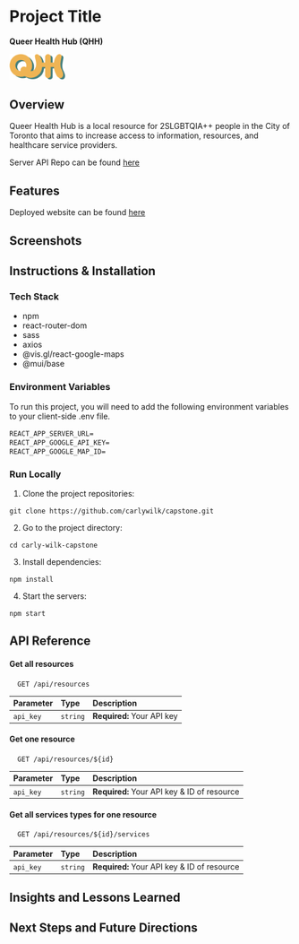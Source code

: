# Project Title
**Queer Health Hub (QHH)**


<img src="./src/assets/logo/e5.png" width="100">


## Overview
Queer Health Hub is a local resource for 2SLGBTQIA++ people in the City of Toronto that aims to increase access to information, resources, and healthcare service providers.


Server API Repo can be found [here](https://github.com/carlywilk/capstone-api.git)


## Features
Deployed website can be found [here]()


## Screenshots


## Instructions & Installation

### Tech Stack
- npm
- react-router-dom
- sass
- axios
- @vis.gl/react-google-maps
- @mui/base


### Environment Variables
To run this project, you will need to add the following environment variables to your client-side .env file.
```
REACT_APP_SERVER_URL=
REACT_APP_GOOGLE_API_KEY=
REACT_APP_GOOGLE_MAP_ID=
```


### Run Locally 
1. Clone the project repositories:
```
git clone https://github.com/carlywilk/capstone.git
```

2. Go to the project directory:
```
cd carly-wilk-capstone
```

3. Install dependencies:
```
npm install
```

4. Start the servers:
```
npm start
```


## API Reference

#### Get all resources
```
  GET /api/resources
```
| Parameter | Type     | Description                |
| :-------- | :------- | :------------------------- |
| `api_key` | `string` | **Required:** Your API key |

#### Get one resource
```
  GET /api/resources/${id}
```
| Parameter | Type     | Description                                  |
| :-------- | :------- | :------------------------------------------- |
| `api_key` | `string` | **Required:** Your API key & ID of resource  |

#### Get all services types for one resource
```
  GET /api/resources/${id}/services
```
| Parameter | Type     | Description                                  |
| :-------- | :------- | :------------------------------------------- |
| `api_key` | `string` | **Required:** Your API key & ID of resource  |


## Insights and Lessons Learned


## Next Steps and Future Directions

